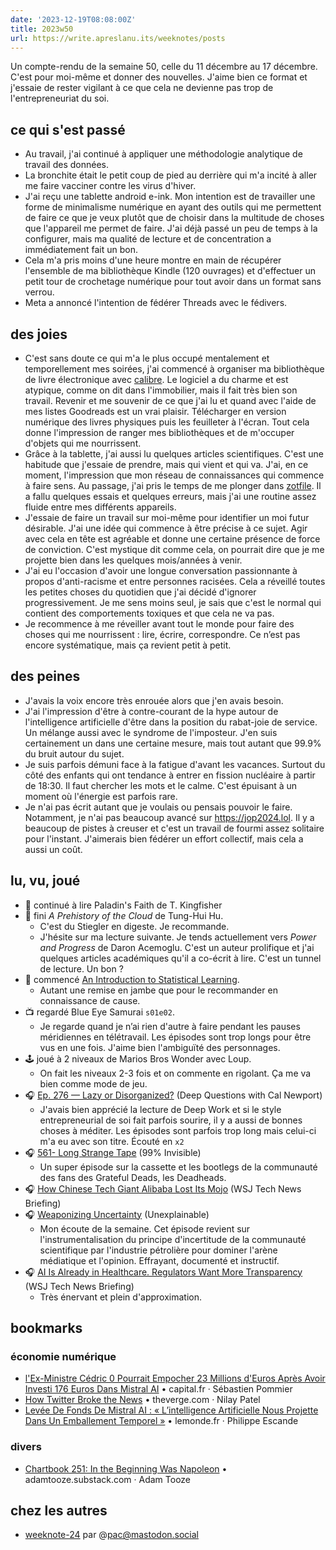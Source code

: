 ```yaml
---
date: '2023-12-19T08:08:00Z'
title: 2023w50
url: https://write.apreslanu.its/weeknotes/posts
---
```


Un compte-rendu de la semaine 50, celle du 11 décembre au 17 décembre. C'est pour moi-même et donner des nouvelles. J'aime bien ce format et j'essaie de rester vigilant à ce que cela ne devienne pas trop de l'entrepreneuriat du soi.

<!--more-->

## ce qui s'est passé

- Au travail, j'ai continué à appliquer une méthodologie analytique de travail des données.
- La bronchite était le petit coup de pied au derrière qui m'a incité à aller me faire vacciner contre les virus d'hiver.
- J'ai reçu une tablette android e-ink. Mon intention est de travailler une forme de minimalisme numérique en ayant des outils qui me permettent de faire ce que je veux plutôt que de choisir dans la multitude de choses que l'appareil me permet de faire. J'ai déjà passé un peu de temps à la configurer, mais ma qualité de lecture et de concentration a immédiatement fait un bon.
- Cela m'a pris moins d'une heure montre en main de récupérer l'ensemble de ma bibliothèque Kindle (120 ouvrages) et d'effectuer un petit tour de crochetage numérique pour tout avoir dans un format sans verrou.
- Meta a annoncé l'intention de fédérer Threads avec le fédivers.


## des joies

- C'est sans doute ce qui m'a le plus occupé mentalement et temporellement mes soirées, j'ai commencé à organiser ma bibliothèque de livre électronique avec [calibre]. Le logiciel a du charme et est atypique, comme on dit dans l'immobilier, mais il fait très bien son travail. Revenir et me souvenir de ce que j'ai lu et quand avec l'aide de mes listes Goodreads est un vrai plaisir. Télécharger en version numérique des livres physiques puis les feuilleter à l'écran. Tout cela donne l'impression de ranger mes bibliothèques et de m'occuper d'objets qui me nourrissent.
- Grâce à la tablette, j'ai aussi lu quelques articles scientifiques. C'est une habitude que j'essaie de prendre, mais qui vient et qui va. J'ai, en ce moment, l'impression que mon réseau de connaissances qui commence à faire sens. Au passage, j'ai pris le temps de me plonger dans [zotfile]. Il a fallu quelques essais et quelques erreurs, mais j'ai une routine assez fluide entre mes différents appareils.
- J'essaie de faire un travail sur moi-même pour identifier un moi futur désirable. J'ai une idée qui commence à être précise à ce sujet. Agir avec cela en tête est agréable et donne une certaine présence de force de conviction. C'est mystique dit comme cela, on pourrait dire que je me projette bien dans les quelques mois/années à venir.
- J'ai eu l'occasion d'avoir une longue conversation passionnante à propos d'anti-racisme et entre personnes racisées. Cela a réveillé toutes les petites choses du quotidien que j'ai décidé d'ignorer progressivement. Je me sens moins seul, je sais que c'est le normal qui contient des comportements toxiques et que cela ne va pas.
- Je recommence à me réveiller avant tout le monde pour faire des choses qui me nourrissent : lire, écrire, correspondre. Ce n’est pas encore systématique, mais ça revient petit à petit.

[calibre]: https://calibre-ebook.com/
[zotfile]: http://zotfile.com/

## des peines

- J'avais la voix encore très enrouée alors que j'en avais besoin.
- J'ai l'impression d'être à contre-courant de la hype autour de l'intelligence artificielle d'être dans la position du rabat-joie de service. Un mélange aussi avec le syndrome de l'imposteur. J'en suis certainement un dans une certaine mesure, mais tout autant que 99.9% du bruit autour du sujet.
- Je suis parfois démuni face à la fatigue d'avant les vacances. Surtout du côté des enfants qui ont tendance à entrer en fission nucléaire à partir de 18:30. Il faut chercher les mots et le calme. C'est épuisant à un moment où l'énergie est parfois rare.
- Je n'ai pas écrit autant que je voulais ou pensais pouvoir le faire. Notamment, je n'ai pas beaucoup avancé sur https://jop2024.lol. Il y a beaucoup de pistes à creuser et c'est un travail de fourmi assez solitaire pour l'instant. J'aimerais bien fédérer un effort collectif, mais cela a aussi un coût.


## lu, vu, joué

- 📖 continué à lire Paladin's Faith de T. Kingfisher
- 📖 fini *A Prehistory of the Cloud* de Tung-Hui Hu.
  - C'est du Stiegler en digeste. Je recommande.
  - J'hésite sur ma lecture suivante. Je tends actuellement vers *Power and Progress* de Daron Acemoglu. C'est un auteur prolifique et j'ai quelques articles académiques qu'il a co-écrit à lire. C'est un tunnel de lecture. Un bon ?
- 📖 commencé [An Introduction to Statistical Learning].
  - Autant une remise en jambe que pour le recommander en connaissance de cause.
- 📺 regardé Blue Eye Samurai `s01e02`.
  - Je regarde quand je n’ai rien d'autre à faire pendant les pauses méridiennes en télétravail. Les épisodes sont trop longs pour être vus en une fois. J'aime bien l'ambiguïté des personnages.
- 🕹️ joué à 2 niveaux de Marios Bros Wonder avec Loup.
  - On fait les niveaux 2-3 fois et on commente en rigolant. Ça me va bien comme mode de jeu.
- 🎧 [Ep. 276 —  Lazy or Disorganized?][podcast:0] (Deep Questions with Cal Newport)
  - J'avais bien apprécié la lecture de Deep Work et si le style entrepreneurial de soi fait parfois sourire, il y a aussi de bonnes choses à méditer. Les épisodes sont parfois trop long mais celui-ci m'a eu avec son titre. Écouté en `x2`
- 🎧 [561- Long Strange Tape][podcast:1] (99% Invisible)
  - Un super épisode sur la cassette et les bootlegs de la communauté des fans des Grateful Deads, les Deadheads.
- 🎧 [How Chinese Tech Giant Alibaba Lost Its Mojo][podcast:2] (WSJ Tech News Briefing)
- 🎧 [Weaponizing Uncertainty][podcast:3] (Unexplainable)
  - Mon écoute de la semaine. Cet épisode revient sur l'instrumentalisation du principe d'incertitude de la communauté scientifique par l'industrie pétrolière pour dominer l'arène médiatique et l'opinion. Effrayant, documenté et instructif.
- 🎧 [AI Is Already in Healthcare. Regulators Want More Transparency][podcast:4] (WSJ Tech News Briefing)
  - Très énervant et plein d'approximation.

[podcast:0]: https://share.snipd.com/episode/36ec7401-5b26-4c43-84ba-cb1e44ecfd9b
[podcast:1]: https://share.snipd.com/episode/40b0aa4e-716c-4aa2-82a6-eda39cbb2225
[podcast:2]: https://share.snipd.com/episode/2e014974-cc53-4a0e-b207-f8e9364bc374
[podcast:3]: https://share.snipd.com/episode/2c004df1-341a-4873-b793-298cdcf8cbca
[podcast:4]: https://share.snipd.com/episode/5755ba40-e93c-4ae6-961b-0287ba84de98

[An Introduction to Statistical Learning]: https://www.statlearning.com/

## bookmarks

### économie numérique

- [l'Ex-Ministre Cédric 0 Pourrait Empocher 23 Millions d'Euros Après Avoir Investi 176 Euros Dans Mistral AI][article:0] • capital.fr · Sébastien Pommier
- [How Twitter Broke the News][article:1] • theverge.com · Nilay Patel
- [Levée De Fonds De Mistral AI : « L’intelligence Artificielle Nous Projette Dans Un Emballement Temporel »][article:2] • lemonde.fr · Philippe Escande

### divers

- [Chartbook 251: In the Beginning Was Napoleon][article:3] • adamtooze.substack.com · Adam Tooze

[article:0]: https://www.capital.fr/economie-politique/mistral-ai-la-bonne-affaire-du-conseiller-fondateur-cedric-o-1488506
[article:1]: https://www.theverge.com/c/features/23993135/twitter-breaking-news-history
[article:2]: https://www.lemonde.fr/economie/article/2023/12/11/levee-de-fonds-de-mistral-ai-l-intelligence-artificielle-nous-projette-dans-un-emballement-temporel_6205157_3234.html
[article:3]: https://adamtooze.substack.com/p/chartbook-251-in-the-beginning-was

## chez les autres

- [weeknote-24](https://write.apreslanu.it/pac/weeknote-24) par @pac@mastodon.social